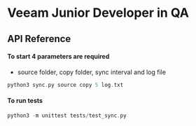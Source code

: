 # Veeam Junior Developer in QA

## API Reference

#### To start 4 parameters are required

- source folder, copy folder, sync interval and log file

```ex
python3 sync.py source copy 5 log.txt
```

#### To run tests

```ex
python3 -m unittest tests/test_sync.py
```
